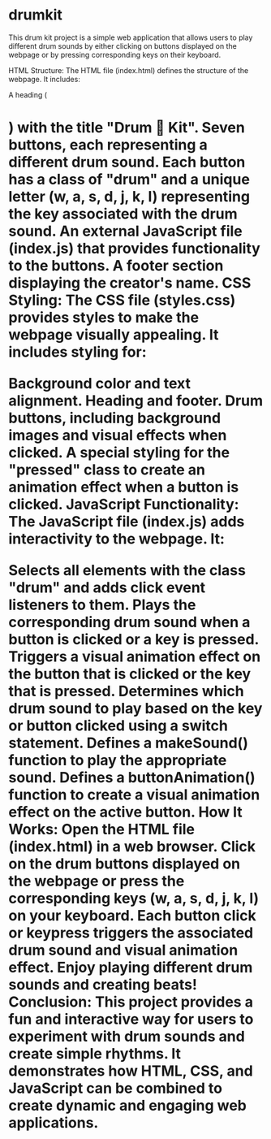 # drumkit
This drum kit project is a simple web application that allows users to play different drum sounds by either clicking on buttons displayed on the webpage or by pressing corresponding keys on their keyboard.

HTML Structure:
The HTML file (index.html) defines the structure of the webpage. It includes:

A heading (<h1>) with the title "Drum 🥁 Kit".
Seven buttons, each representing a different drum sound. Each button has a class of "drum" and a unique letter (w, a, s, d, j, k, l) representing the key associated with the drum sound.
An external JavaScript file (index.js) that provides functionality to the buttons.
A footer section displaying the creator's name.
CSS Styling:
The CSS file (styles.css) provides styles to make the webpage visually appealing. It includes styling for:

Background color and text alignment.
Heading and footer.
Drum buttons, including background images and visual effects when clicked.
A special styling for the "pressed" class to create an animation effect when a button is clicked.
JavaScript Functionality:
The JavaScript file (index.js) adds interactivity to the webpage. It:

Selects all elements with the class "drum" and adds click event listeners to them.
Plays the corresponding drum sound when a button is clicked or a key is pressed.
Triggers a visual animation effect on the button that is clicked or the key that is pressed.
Determines which drum sound to play based on the key or button clicked using a switch statement.
Defines a makeSound() function to play the appropriate sound.
Defines a buttonAnimation() function to create a visual animation effect on the active button.
How It Works:
Open the HTML file (index.html) in a web browser.
Click on the drum buttons displayed on the webpage or press the corresponding keys (w, a, s, d, j, k, l) on your keyboard.
Each button click or keypress triggers the associated drum sound and visual animation effect.
Enjoy playing different drum sounds and creating beats!
Conclusion:
This project provides a fun and interactive way for users to experiment with drum sounds and create simple rhythms. It demonstrates how HTML, CSS, and JavaScript can be combined to create dynamic and engaging web applications.
